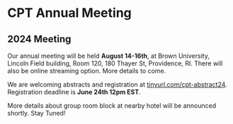 # CPT Annual Meeting

## 2024 Meeting

Our annual meeting will be held **August 14-16th**, at Brown University, Lincoln Field building, Room 120, 180 Thayer St, Providence, RI. There will also be online streaming option. More details to come. 

We are welcoming abstracts and registration at [tinyurl.com/cpt-abstract24](https://tinyurl.com/cpt-abstract24). Registration deadline is **June 24th 12pm EST**. 

More details about group room block at nearby hotel will be announced shortly. Stay Tuned! 
